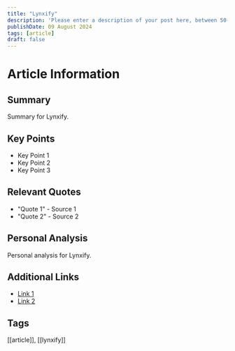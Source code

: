 ```yaml
---
title: "Lynxify"
description: 'Please enter a description of your post here, between 50-160 chars!'
publishDate: 09 August 2024
tags: [article]
draft: false
---
```




# Article Information

## Summary
Summary for Lynxify.
## Key Points
- Key Point 1
- Key Point 2
- Key Point 3

## Relevant Quotes
- "Quote 1" - Source 1
- "Quote 2" - Source 2

## Personal Analysis
Personal analysis for Lynxify.

## Additional Links
- [Link 1](#)
- [Link 2](#)

## Tags
[[article]], [[lynxify]]